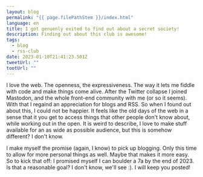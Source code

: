 ```yaml
---
layout: blog
permalink: "{{ page.filePathStem }}/index.html"
language: en
title: I got genuenly exited to find out about a secret society!
description: Finding out about this club is awesome!
tags:
  - blog
  - rss-club
date: 2023-01-10T21:41:23.501Z
tweetUrl: ""
tootUrl: ""
---
```

I love the web. The openness, the expressiveness. The way it lets me fiddle with code and make things come alive. After the Twitter collapse I joined Mastodon, and the whole front-end community with me (or so it seems). With that I regaind an appreciation for blogs and RSS. So when I found out about this, I could not be happier. It feels like the old days of the web in a sense that it you get to access things that other people don't know about, while working out in the open. It is weird to describe, I love to make stuff available for an as wide as possible audience, but this is somehow different? I don't know.

I make myself the promise (again, I know) to pick up blogging. Only this time to allow for more personal things as well. Maybe that makes it more easy. So to kick that off: I promised myself I can boulder a 7a by the end of 2023. Is that a reasonable goal? I don't know, we'll see :). I will keep you posted!